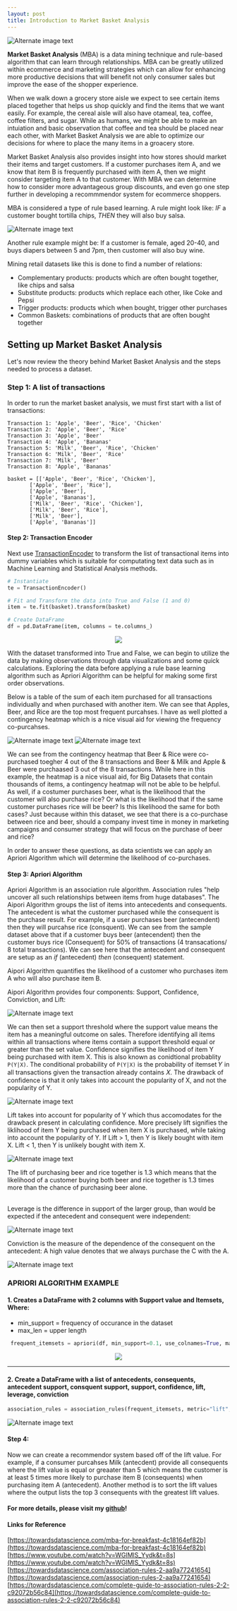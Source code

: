 ```yaml
---
layout: post
title: Introduction to Market Basket Analysis
---
```

![Alternate image text](/images/Intro_MBA/header_image.jpg)

**Market Basket Analysis** (MBA) is a data mining technique and rule-based algorithm that can learn through relationships.  MBA can be greatly utilized within ecommerce and marketing strategies which can allow for enhancing more productive decisions that will benefit not only consumer sales but improve the ease of the shopper experience. 

When we walk down a grocery store aisle we expect to see certain items placed together that helps us shop quickly and find the items that we want easily. For example, the cereal aisle will also have otameal, tea, coffee, coffee filters, and sugar. While as humans, we might be able to make an intuiation and basic observation that coffee and tea should be placed near each other, with Market Basket Analysis we are able to optimize our decisions for where to place the many items in a groacery store. 

Market Basket Analysis also provides insight into how stores should market their items and target customers. If a customer purchases item A, and we know that item B is frequently purchased with item A, then we might consider targeting item A to that customer. With MBA we can determine how to consider more advantageous group discounts, and even go one step further in developing a recommmendor system for ecommerce shoppers.

MBA is considered a type of rule based learning. A rule might look like: *IF* a customer bought tortilla chips, *THEN* they will also buy salsa.

![Alternate image text](/images/Intro_MBA/chips_salsa.png)


Another rule example might be: If a customer is female, aged 20-40, and buys diapers between 5 and 7pm, then customer will also buy wine.

Mining retail datasets like this is done to find a number of relations:
- Complementary products: products which are often bought together, like chips and salsa
- Substitute products: products which replace each other, like Coke and Pepsi
- Trigger products: products which when bought, trigger other purchases
- Common Baskets: combinations of products that are often bought together

## Setting up Market Basket Analysis
Let's now review the theory behind Market Basket Analysis and the steps needed to process a dataset.

### Step 1: A list of transactions

In order to run the market basket analysis, we must first start with a list of transactions: 
    
    Transaction 1: 'Apple', 'Beer', 'Rice', 'Chicken'
    Transaction 2: 'Apple', 'Beer', 'Rice' 
    Transaction 3: 'Apple', 'Beer'
    Transaction 4: 'Apple', 'Bananas'
    Transaction 5: 'Milk', 'Beer', 'Rice', 'Chicken'
    Transaction 6: 'Milk', 'Beer', 'Rice'
    Transaction 7: 'Milk', 'Beer'
    Transaction 8: 'Apple', 'Bananas'

    basket = [['Apple', 'Beer', 'Rice', 'Chicken'], 
           ['Apple', 'Beer', 'Rice'], 
           ['Apple', 'Beer'], 
           ['Apple', 'Bananas'], 
           ['Milk', 'Beer', 'Rice', 'Chicken'], 
           ['Milk', 'Beer', 'Rice'], 
           ['Milk', 'Beer'], 
           ['Apple', 'Bananas']]
 
#### Step 2: Transaction Encoder

Next use [TransactionEncoder](http://rasbt.github.io/mlxtend/user_guide/preprocessing/TransactionEncoder/) to transform the list of transactional items into dummy variables which is suitable for computating text data such as in Machine Learning and Statistical Analysis methods.

```python
# Instantiate
te = TransactionEncoder()

# Fit and Transform the data into True and False (1 and 0)
item = te.fit(basket).transform(basket)

# Create DataFrame
df = pd.DataFrame(item, columns = te.columns_)
```

<p align="center">
    <img src="/images/Intro_MBA/dummytable.png"/>
</p>

With the dataset transformed into True and False, we can begin to utilize the data by making observations through data visualizations and some quick calculations. Exploring the data before applying a rule base learning algorithm such as Apriori Algorithm can be helpful for making some first order observations.

Below is a table of the sum of each item purchased for all transactions individually and when purchased with another item. We can see that Apples, Beer, and Rice are the top most frequent purcahses. I have as well plotted a contingency heatmap which is a nice visual aid for viewing the frequency co-purcahses. 

![Alternate image text](/images/Intro_MBA/df2.png) 
![Alternate image text](/images/Intro_MBA/correlation.png)

We can see from the contingency heatmap that Beer & Rice were co-purchased toegher 4 out of the 8 transactions and Beer & Milk and Apple & Beer were purchaased 3 out of the 8 transactions. While here in this example, the heatmap is a nice visual aid, for Big Datasets that contain thousands of items, a contingency heatmap will not be able to be helpful. As well, if a costumer purchases beer, what is the likelihood that the customer will also purchase rice? Or what is the likelihood that if the same customer purchases rice will be beer? Is this likelihood the same for both cases? Just because within this dataset, we see that there is a co-purchase between rice and beer, should a company invest time in money in marketing campaigns and consumer strategy that will focus on the purchase of beer and rice? 

In order to answer these questions, as data scientists we can apply an Apriori Algorithm which will determine the likelihood of co-purchases.

#### Step 3: Apriori Algorithm

Apriori Algorithm is an association rule algorithm. Association rules "help uncover all such relationships between items from huge databases". The Aipori Algorithm groups the list of items into antecedents and consequents. The antecedent is what the customer purchased while the consequent is the purchase result. For example, if a user purchases  beer (antecendent) then they will purcahse rice (consquent). We can see from the sample dataset above that if a customer buys beer (antecendent) then the customer buys rice (Consequent) for 50% of transactions (4 transacations/ 8 total transactions). We can see here that the antecedent and consequent are setup as an *if* (antecedent) *then* (consequent) statement.

Aipori Algorithm quantifies the likelihood of a customer who purchases item A who will also purchase item B.

Aipori Algorithm provides four components: Support, Confidence, Conviction, and Lift:

![Alternate image text](/images/Intro_MBA/support.png)

We can then set a support threshold where the support value means the item has a meaningful outcome on sales. Therefore identifying all items within all transactions where items contain a support threshold equal or greater than the set value. Confidence signifies the likelihood of item Y being purchased with item X. This is also known as conidtional probablity  ``` P(Y|X)```. The conditional probability of ```P(Y|X)``` is the probability of itemset 𝑌 in all transactions given the transaction already contains 𝑋. The drawback of confidence is that it only takes into account the popularity of X, and not the popularity of Y.

![Alternate image text](/images/Intro_MBA/confidence.png)

Lift takes into account for popularity of Y which thus accomodates for the drawback present in calculating confidence. More precisely lift signifies the liklihood of item Y being purchased when item X is purchased, while taking into account the popularity of Y. If Lift > 1, then Y is likely bought with item X. Lift < 1, then Y is unlikely bought with item X.

![Alternate image text](/images/Intro_MBA/lift.png)

The lift of purchasing beer and rice together is 1.3 which means that the likelihood of a customer buying both beer and rice together is 1.3 times more than the chance of purchasing beer alone.<br/><br/>

Leverage is the difference in support of the larger group, than would be expected if the antecedent and consequent were independent: <br/>

![Alternate image text](/images/Intro_MBA/leverage.png)

Conviction is the measure of the dependence of the consequent on the antecedent: A high value denotes that we always purchase the C with the A. <br/>

![Alternate image text](/images/Intro_MBA/conviction.png)

### APRIORI ALGORITHM EXAMPLE

#### 1. Creates a DataFrame with 2 columns with Support value and Itemsets, Where: 

- min_support = frequency of occurance in the dataset
- max_len = upper length 

```python
 frequent_itemsets = apriori(df, min_support=0.1, use_colnames=True, max_len = 4)
```
<p align="center">
    <img src="/images/Intro_MBA/apriori.png"/>
</p>

---

 #### 2. Create a DataFrame with a list of antecedents, consequents, antecedent support, consquent support, support, confidence, lift, leverage, conviction

```python
association_rules = association_rules(frequent_itemsets, metric="lift", min_threshold=1)
 ```

![Alternate image text](/images/Intro_MBA/association_rule.png)


#### Step 4: 
Now we can create a recommendor system based off of the lift value. For example, if a consumer purcahses Milk (antecdent) provide all consequents where the lift value is equal or greaater than 5 which means the customer is at least 5 times more likely to purchase item B (consequents) when purchasing item A (antecedent). Another method is to sort the lift values where the output lists the top 3 consequents with the greatest lift values.


#### For more details, please visit my [github](https://github.com/avielrs/Market-Basket-Analysis)!



#### Links for Reference
[https://towardsdatascience.com/mba-for-breakfast-4c18164ef82b](https://towardsdatascience.com/mba-for-breakfast-4c18164ef82b)
[https://www.youtube.com/watch?v=WGlMlS_Yydk&t=8s](https://www.youtube.com/watch?v=WGlMlS_Yydk&t=8s)
[https://towardsdatascience.com/association-rules-2-aa9a77241654](https://towardsdatascience.com/association-rules-2-aa9a77241654)
[https://towardsdatascience.com/complete-guide-to-association-rules-2-2-c92072b56c84](https://towardsdatascience.com/complete-guide-to-association-rules-2-2-c92072b56c84)

